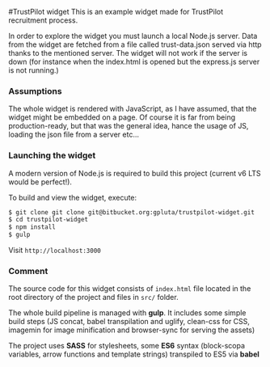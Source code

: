 #TrustPilot widget
This is an example widget made for TrustPilot recruitment process.

In order to explore the widget you must launch a local Node.js server. Data from the widget are fetched from a file called trust-data.json served via http thanks to the mentioned server. The widget will not work if the server is down (for instance when the index.html is opened but the express.js server is not running.)

### Assumptions
The whole widget is rendered with JavaScript, as I have assumed, that the widget might be embedded on a page. Of course it is far from being production-ready, but that was the general idea, hance the usage of JS, loading the json file from a server etc...
 
### Launching the widget

A modern version of Node.js is required to build this project (current v6 LTS would be perfect!).

To build and view the widget, execute:

```bash
$ git clone git clone git@bitbucket.org:gpluta/trustpilot-widget.git
$ cd trustpilot-widget
$ npm install
$ gulp 
```

Visit `http://localhost:3000`

### Comment

The source code for this widget consists of `index.html` file located in the root directory of the project and files in `src/` folder.

The whole build pipeline is managed with **gulp**. It includes some simple build steps (JS concat, babel transpilation and uglify, clean-css for CSS, imagemin for image minification and browser-sync for serving the assets)
 
The project uses **SASS** for stylesheets, some **ES6** syntax (block-scopa variables, arrow functions and template strings) transpiled to ES5 via **babel**

